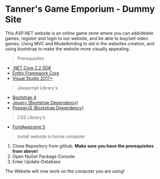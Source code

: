 # Tanner's Game Emporium - Dummy Site
This ASP.NET website is an online game store where you can add/delete games, register and login to our website,
and be able to buy/sell video games. Using MVC and Modelbinding to aid in the websites creation, and using bootstrap
to make the website more visually appealing.

>Prerequisites

* [.NET Core 2.2 SDK][1]
* [Entity Framework Core][2]
* [Visual Studio 2017+][3]

>Javascript Library's

* [Bootstrap 4][4]
* [Jquery (Bootstrap Dependency)][5]
* [PopperJS (Bootstrap Dependency)][6]

>CSS Library's
* [FontAwesome 5][7]

>Install website to home computer

1. Clone Repository from github. **Make sure you have the prerequisites from above!**
2. Open NuGet Package Console.
3. Enter Update-Database

The Website will now work on the computer you are using!

[1]: https://dotnet.microsoft.com/download
[2]: https://www.nuget.org/packages/Microsoft.EntityFrameworkCore/
[3]: https://visualstudio.microsoft.com/downloads/
[4]: https://getbootstrap.com/docs/4.3/getting-started/introduction/
[5]: https://jquery.com/download/
[6]: https://github.com/FezVrasta/popper.js#installation
[7]: https://fontawesome.com/start
